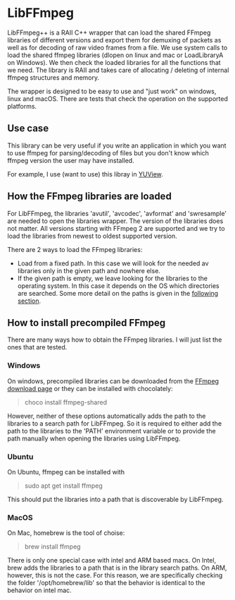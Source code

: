 # LibFFmpeg

LibFFmpeg++ is a RAII C++ wrapper that can load the shared FFmpeg libraries of different versions and export them for demuxing of packets as well as for decoding of raw video frames from a file. We use system calls to load the shared ffmpeg libraries (dlopen on linux and mac or LoadLibraryA on Windows). We then check the loaded libraries for all the functions that we need. The library is RAII and takes care of allocating / deleting of internal ffmpeg structures and memory.

The wrapper is designed to be easy to use and "just work" on windows, linux and macOS. There are tests that check the operation on the supported platforms. 

## Use case

This library can be very useful if you write an application in which you want to use ffmpeg for parsing/decoding of files but you don't know which ffmpeg version the user may have installed. 

For example, I use (want to use) this libray in [YUView](https://github.com/IENT/YUView). 

## How the FFmpeg libraries are loaded

For LibFFmpeg, the libraries 'avutil', 'avcodec', 'avformat' and 'swresample' are needed to open the libraries wrapper. The version of the libraries does not matter. All versions starting with FFmpeg 2 are supported and we try to load the libraries from newest to oldest supported version.

There are 2 ways to load the FFmpeg libraries:
  - Load from a fixed path. In this case we will look for the needed av libraries only in the given path and nowhere else. 
  - If the given path is empty, we leave looking for the libraries to the operating system. In this case it depends on the OS which directories are searched. Some more detail on the paths is given in the [following section](#how-to-install-precompiled-ffmpeg).

## How to install precompiled FFmpeg

There are many ways how to obtain the FFmpeg libraries. I will just list the ones that are tested.

### Windows

On windows, precompiled libraries can be downloaded from the [FFmpeg download page](https://www.ffmpeg.org/download.html) or they can be installed with chocolately:

> choco install ffmpeg-shared

However, neither of these options automatically adds the path to the libraries to a search path for LibFFmpeg. So it is required to either add the path to the libraries to the 'PATH' environment variable or to provide the path manually when opening the libraries using LibFFmpeg.

### Ubuntu

On Ubuntu, ffmpeg can be installed with 

> sudo apt get install ffmpeg

This should put the libraries into a path that is discoverable by LibFFmpeg.

### MacOS

On Mac, homebrew is the tool of choise:

> brew install ffmpeg

There is only one special case with intel and ARM based macs. On Intel, brew adds the libraries to a path that is in the library search paths. On ARM, however, this is not the case. For this reason, we are specifically checking the folder '/opt/homebrew/lib' so that the behavior is identical to the behavior on intel mac.
